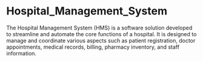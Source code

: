 # Hospital_Management_System
The Hospital Management System (HMS) is a software solution developed to streamline and automate the core functions of a hospital. It is designed to manage and coordinate various aspects such as patient registration, doctor appointments, medical records, billing, pharmacy inventory, and staff information.
